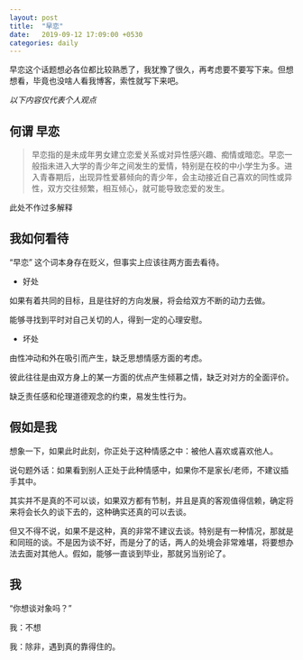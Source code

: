 ```yaml
---
layout: post
title:  "早恋"
date:   2019-09-12 17:09:00 +0530
categories: daily
---
```

早恋这个话题想必各位都比较熟悉了，我犹豫了很久，再考虑要不要写下来。但想想看，毕竟也没啥人看我博客，索性就写下来吧。

*以下内容仅代表个人观点*

## 何谓 早恋

> 早恋指的是未成年男女建立恋爱关系或对异性感兴趣、痴情或暗恋。早恋一般指未进入大学的青少年之间发生的爱情，特别是在校的中小学生为多。进入青春期后，出现异性爱慕倾向的青少年，会主动接近自己喜欢的同性或异性，双方交往频繁，相互倾心，就可能导致恋爱的发生。

此处不作过多解释

## 我如何看待

“早恋” 这个词本身存在贬义，但事实上应该往两方面去看待。

* 好处

如果有着共同的目标，且是往好的方向发展，将会给双方不断的动力去做。

能够寻找到平时对自己关切的人，得到一定的心理安慰。

* 坏处

由性冲动和外在吸引而产生，缺乏思想情感方面的考虑。

彼此往往是由双方身上的某一方面的优点产生倾慕之情，缺乏对对方的全面评价。

缺乏责任感和伦理道德观念的约束，易发生性行为。

## 假如是我

想象一下，如果此时此刻，你正处于这种情感之中：被他人喜欢或喜欢他人。

说句题外话：如果看到别人正处于此种情感中，如果你不是家长/老师，不建议插手其中。

其实并不是真的不可以谈，如果双方都有节制，并且是真的客观值得信赖，确定将来将会长久的谈下去的，这种确实还真的可以去谈。

但又不得不说，如果不是这种，真的非常不建议去谈。特别是有一种情况，那就是和同班的谈。不是因为谈不好，而是分了的话，两人的处境会非常难堪，将要想办法去面对其他人。假如，能够一直谈到毕业，那就另当别论了。

## 我

“你想谈对象吗？”

我：不想

我：除非，遇到真的靠得住的。
